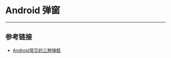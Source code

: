 # Android 弹窗
***

## 参考链接
- [Android常见的三种弹框](https://blog.csdn.net/qq_35698774/article/details/79779238)